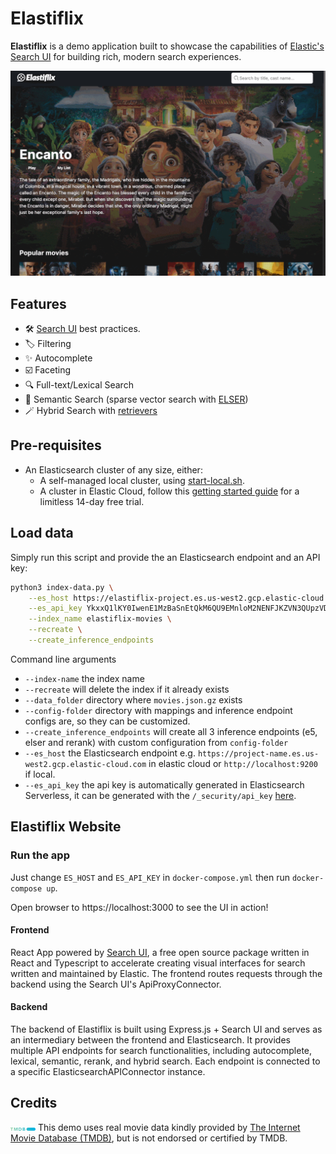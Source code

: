# Elastiflix

**Elastiflix** is a demo application built to showcase the capabilities of [Elastic's Search UI](https://github.com/elastic/search-ui) for building rich, modern search experiences. 

![](./img/elastiflix2-readme.gif)

## Features

- 🛠️ [Search UI](https://github.com/elastic/search-ui) best practices.
- 🏷️ Filtering 
- ✨ Autocomplete 
- ☑️ Faceting 
- 🔍 Full-text/Lexical Search 
- 🤖 Semantic Search (sparse vector search with [ELSER](https://www.elastic.co/docs/explore-analyze/machine-learning/nlp/ml-nlp-elser)) 
- 🪄 Hybrid Search with [retrievers](https://www.elastic.co/docs/reference/elasticsearch/rest-apis/retrievers) 

## Pre-requisites

- An Elasticsearch cluster of any size, either:
    - A self-managed local cluster, using [start-local.sh](https://www.elastic.co/docs/deploy-manage/deploy/self-managed/local-development-installation-quickstart).
    - A cluster in Elastic Cloud, follow this [getting started guide](https://www.elastic.co/getting-started/enterprise-search/build-a-semantic-search-experience) for a limitless 14-day free trial.


## Load data

Simply run this script and provide the an Elasticsearch endpoint and an API key: 

```bash
python3 index-data.py \
    --es_host https://elastiflix-project.es.us-west2.gcp.elastic-cloud.com \
    --es_api_key YkxxQ1lKY0IwenE1MzBaSnEtQkM6QU9EMnloM2NENFJKZVN3QUpzVDZfww== \
    --index_name elastiflix-movies \
    --recreate \
    --create_inference_endpoints
```

Command line arguments
- `--index-name` the index name
- `--recreate` will delete the index if it already exists
- `--data_folder` directory where `movies.json.gz` exists
- `--config-folder` directory with mappings and inference endpoint configs are, so they can be customized.
- `--create_inference_endpoints` will create all 3 inference endpoints (e5, elser and rerank) with custom configuration from `config-folder`
- `--es_host` the Elasticsearch endpoint e.g. `https://project-name.es.us-west2.gcp.elastic-cloud.com` in elastic cloud or `http://localhost:9200` if local.
- `--es_api_key` the api key is automatically generated in Elasticsearch Serverless, it can be generated with the `/_security/api_key` [here](https://www.elastic.co/docs/api/doc/elasticsearch/operation/operation-security-create-api-key).



## Elastiflix Website 

### Run the app

Just change `ES_HOST` and `ES_API_KEY` in `docker-compose.yml` then run `docker-compose up`. 

Open browser to https://localhost:3000 to see the UI in action!

#### Frontend

React App powered by [Search UI](https://github.com/elastic/search-ui), a free open source package written in React and Typescript to accelerate creating visual interfaces for search written and maintained by Elastic. The frontend routes requests through the backend using the Search UI's ApiProxyConnector.

#### Backend

The backend of Elastiflix is built using Express.js + Search UI and serves as an intermediary between the frontend and Elasticsearch. It provides multiple API endpoints for search functionalities, including autocomplete, lexical, semantic, rerank, and hybrid search. Each endpoint is connected to a specific ElasticsearchAPIConnector instance.

## Credits 

<img src="./frontend/src/assets/tmdb-logo.svg" width="40"> This demo uses real movie data kindly provided by [The Internet Movie Database (TMDB)](https://tmdb.org/), but is not endorsed or certified by TMDB.
